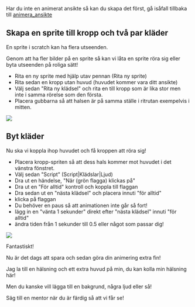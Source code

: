 Har du inte en animerat ansikte så kan du skapa det först, gå isåfall tillbaka till [animera_ansikte](animera_ansikte.md)

Skapa en sprite till kropp och två par kläder
-----------
En sprite i scratch kan ha flera utseenden. 

Genom att ha fler bilder på en sprite så kan vi låta en sprite röra sig eller byta utseenden på roliga sätt!

 * Rita en ny sprite med hjälp utav pennan (Rita ny sprite)
 * Rita sedan en kropp utan huvud (huvudet kommer vara ditt ansikte)
 * Välj sedan "Rita ny klädsel" och rita en till kropp som är lika stor men inte i samma rörelse som den första.
 * Placera gubbarna så att halsen är på samma ställe i ritrutan exempelvis i mitten.
 
 ![](https://raw.githubusercontent.com/dntoll/scratch_coderdojo/master/bilder/tv%C3%A5_kroppar.png)

Byt kläder
----------
Nu ska vi koppla ihop huvudet och få kroppen att röra sig!

 * Placera kropp-spriten så att dess hals kommer mot huvudet i det vänstra fönstret.
 * Välj sedan "Script" (Script|Klädslar|Ljud)
 * Dra ut en händelse, "När (grön flagga) klickas på"
 * Dra ut en "För alltid" kontroll och koppla till flaggan
 * Dra sedan ut en "nästa klädsel" och placera innuti "för alltid" 
 * klicka på flaggan
 * Du behöver en paus så att animationen inte går så fort!
 * lägg in en "vänta 1 sekunder" direkt efter "nästa klädsel" innuti "för alltid"
 * ändra tiden från 1 sekunder till 0.5 eller något som passar dig!
 
![](https://github.com/dntoll/scratch_coderdojo/blob/master/bilder/nya_kl%C3%A4der.png)
 
Fantastiskt! 

Nu är det dags att spara och sedan göra din animering extra fin!

Jag la till en hälsning och ett extra huvud på min, du kan kolla min hälsning här!

Men du kanske vill lägga till en bakgrund, några ljud eller så!

Säg till en mentor när du är färdig så att vi får se!


